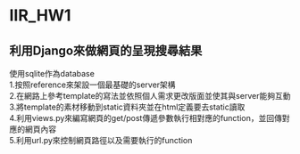 # IIR_HW1

## 利用Django來做網頁的呈現搜尋結果
使用sqlite作為database  
1.按照reference來架設一個最基礎的server架構  
2.在網路上參考template的寫法並依照個人需求更改版面並使其與server能夠互動  
3.將template的素材移動到static資料夾並在html定義要去static讀取  
4.利用views.py來編寫網頁的get/post傳遞參數執行相對應的function，並回傳對應的網頁內容  
5.利用url.py來控制網頁路徑以及需要執行的function  
